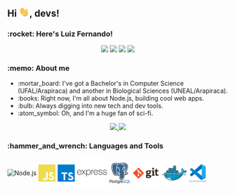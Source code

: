 <h2>Hi <img src="img/hi.gif" width="24">, devs!</h2>

<h3>:rocket: Here's Luiz Fernando!</h3>
<div align="center">
  <a href="https://www.linkedin.com/in/luizfernando2" target="_blank"><img src="https://img.shields.io/badge/-LinkedIn-%230077B5?style=for-the-badge&logo=linkedin&logoColor=white" target="_blank"></a>
  <a href="mailto:luiz-fsilva37@hotmail.com"><img src="https://img.shields.io/badge/Microsoft_Outlook-0078D4?style=for-the-badge&logo=microsoft-outlook&logoColor=white" target="_blank"></a>
  <a href="https://lfnd0.github.io/"><img src="https://img.shields.io/badge/website-000000?style=for-the-badge&logo=About.me&logoColor=white" target="_blank"></a>
  <a href="https://instagram.com/lfnd0" target="_blank"><img src="https://img.shields.io/badge/-Instagram-%23E4405F?style=for-the-badge&logo=instagram&logoColor=white" target="_blank"></a>
</div>

<h3>:memo: About me</h3>
<ul>
  <li>:mortar_board: I've got a Bachelor's in Computer Science (UFAL/Arapiraca) and another in Biological Sciences (UNEAL/Arapiraca).</li>
  <li>:books: Right now, I'm all about Node.js, building cool web apps.</li>
  <li>:bulb: Always digging into new tech and dev tools.</li>
  <li>:atom_symbol: Oh, and I'm a huge fan of sci-fi.</li>
</ul>

<div align="center">
  <a href="https://github.com/lfnd0">
    <!-- <img height="166px" src="https://github-readme-stats.vercel.app/api?username=lfnd0&theme=gotham&show_icons=true&hide_border=false&count_private=true"/> -->
    <img height="166px" src="https://github-readme-streak-stats.herokuapp.com/?user=lfnd0&theme=gotham&hide_border=false"/>
    <img height="166px" src="https://github-readme-stats.vercel.app/api/top-langs/?username=lfnd0&theme=gotham&show_icons=true&hide_border=false&layout=compact&langs_count=5"/>
  </a>
</div>

<h3>:hammer_and_wrench: Languages and Tools</h3>
<div>
  <img align="center" alt="Node.js" width="70" src="https://cdn.jsdelivr.net/gh/devicons/devicon/icons/nodejs/nodejs-original-wordmark.svg">
  <img align="center" alt="JavaScript" width="40" src="https://raw.githubusercontent.com/devicons/devicon/master/icons/javascript/javascript-plain.svg">
  <img align="center" alt="TypeScript" width="40" src="https://raw.githubusercontent.com/devicons/devicon/master/icons/typescript/typescript-plain.svg">
  <img align="center" alt="Express.js" width="70" src="https://raw.githubusercontent.com/devicons/devicon/master/icons/express/express-original-wordmark.svg">
  <img align="center" alt="PostgreSQL" width="50" src="https://raw.githubusercontent.com/devicons/devicon/master/icons/postgresql/postgresql-original-wordmark.svg">
  <img align="center" alt="Git" width="60" src="https://raw.githubusercontent.com/devicons/devicon/master/icons/git/git-original-wordmark.svg">
  <img align="center" alt="Docker" width="60" src="https://raw.githubusercontent.com/devicons/devicon/master/icons/docker/docker-original.svg">
  <img align="center" alt="VS Code" width="40" src="https://raw.githubusercontent.com/devicons/devicon/master/icons/vscode/vscode-original-wordmark.svg">
</div>
